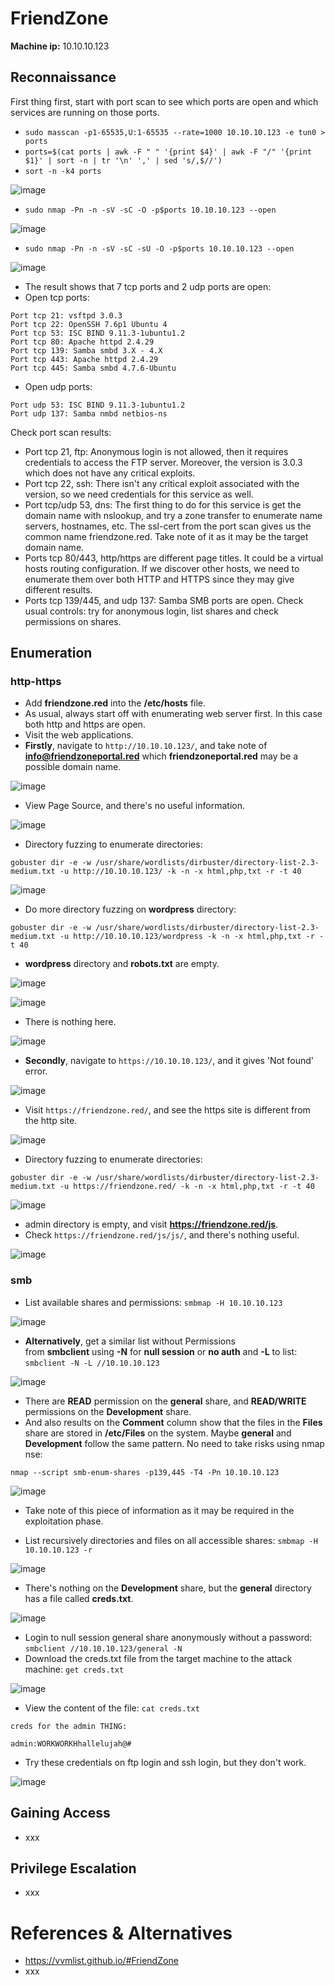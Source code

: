 # FriendZone

**Machine ip:** 10.10.10.123

## Reconnaissance
First thing first, start with port scan to see which ports are open and which services are running on those ports.
+ `sudo masscan -p1-65535,U:1-65535 --rate=1000 10.10.10.123 -e tun0 > ports`
+ `ports=$(cat ports | awk -F " " '{print $4}' | awk -F "/" '{print $1}' | sort -n | tr '\n' ',' | sed 's/,$//')`
+ `sort -n -k4 ports`

![image](https://github.com/h4md153v63n/CTFs/assets/5091265/42dc5726-6e75-4ad2-8f32-7f3359d98147)

+ `sudo nmap -Pn -n -sV -sC -O -p$ports 10.10.10.123 --open`

![image](https://github.com/h4md153v63n/CTFs/assets/5091265/a3d1b012-e398-4443-a368-0713c3a947f3)

+ `sudo nmap -Pn -n -sV -sC -sU -O -p$ports 10.10.10.123 --open`

![image](https://github.com/h4md153v63n/CTFs/assets/5091265/ef8b3771-9af0-4ec8-a2e5-53372526c791)

+ The result shows that 7 tcp ports and 2 udp ports are open:
+ Open tcp ports:
```
Port tcp 21: vsftpd 3.0.3
Port tcp 22: OpenSSH 7.6p1 Ubuntu 4
Port tcp 53: ISC BIND 9.11.3-1ubuntu1.2
Port tcp 80: Apache httpd 2.4.29
Port tcp 139: Samba smbd 3.X - 4.X
Port tcp 443: Apache httpd 2.4.29
Port tcp 445: Samba smbd 4.7.6-Ubuntu
```
+ Open udp ports:
```
Port udp 53: ISC BIND 9.11.3-1ubuntu1.2
Port udp 137: Samba nmbd netbios-ns
```

Check port scan results:
+ Port tcp 21, ftp: Anonymous login is not allowed, then it requires credentials to access the FTP server. Moreover, the version is 3.0.3 which does not have any critical exploits.
+ Port tcp 22, ssh: There isn't any critical exploit associated with the version, so we need credentials for this service as well.
+ Port tcp/udp 53, dns: The first thing to do for this service is get the domain name with nslookup, and try a zone transfer to enumerate name servers, hostnames, etc. The ssl-cert from the port scan gives us the common name friendzone.red. Take note of it as it may be the target domain name.
+ Ports tcp 80/443, http/https are different page titles. It could be a virtual hosts routing configuration. If we discover other hosts, we need to enumerate them over both HTTP and HTTPS since they may give different results.
+ Ports tcp 139/445, and udp 137: Samba SMB ports are open. Check usual controls: try for anonymous login, list shares and check permissions on shares.


## Enumeration

### http-https
+ Add **friendzone.red** into the **/etc/hosts** file.
+ As usual, always start off with enumerating web server first. In this case both http and https are open.
+ Visit the web applications.
+ **Firstly**, navigate to `http://10.10.10.123/`, and take note of **info@friendzoneportal.red** which **friendzoneportal.red** may be a possible domain name.

![image](https://github.com/h4md153v63n/CTFs/assets/5091265/c55ce1b0-e667-422a-ba94-3dda95e47fab)

+ View Page Source, and there's no useful information.

![image](https://github.com/h4md153v63n/CTFs/assets/5091265/d19583f0-4d19-485b-aa3a-59d686b9cf91)

+ Directory fuzzing to enumerate directories:
```
gobuster dir -e -w /usr/share/wordlists/dirbuster/directory-list-2.3-medium.txt -u http://10.10.10.123/ -k -n -x html,php,txt -r -t 40
```

![image](https://github.com/h4md153v63n/CTFs/assets/5091265/f67ccdbb-3c35-45d0-91fe-49400d791e26)

+ Do more directory fuzzing on **wordpress** directory:
```
gobuster dir -e -w /usr/share/wordlists/dirbuster/directory-list-2.3-medium.txt -u http://10.10.10.123/wordpress -k -n -x html,php,txt -r -t 40
```

+ **wordpress** directory and **robots.txt** are empty.

![image](https://github.com/h4md153v63n/CTFs/assets/5091265/1d71713b-aa5d-4238-9c06-54350b13d483)

![image](https://github.com/h4md153v63n/CTFs/assets/5091265/37b6a433-9b7a-45ab-8c5c-41c6676c7388)

+ There is nothing here.

![image](https://github.com/h4md153v63n/CTFs/assets/5091265/d8a4d69e-0102-4fa9-873b-d0202f5644ab)


+ **Secondly**, navigate to `https://10.10.10.123/`, and it gives 'Not found' error.

![image](https://github.com/h4md153v63n/CTFs/assets/5091265/3cb404f7-d7af-479c-8b4f-9cdd6ac478fc)

+ Visit `https://friendzone.red/`, and see the https site is different from the http site.

![image](https://github.com/h4md153v63n/CTFs/assets/5091265/b376d6c0-a098-429b-8fb7-9034436672ba)

+ Directory fuzzing to enumerate directories:
```
gobuster dir -e -w /usr/share/wordlists/dirbuster/directory-list-2.3-medium.txt -u https://friendzone.red/ -k -n -x html,php,txt -r -t 40
```

![image](https://github.com/h4md153v63n/CTFs/assets/5091265/79a164c6-0165-4eef-a09e-cebdc97b7d35)

+ admin directory is empty,  and visit **https://friendzone.red/js**.
+ Check `https://friendzone.red/js/js/`, and there's nothing useful.

![image](https://github.com/h4md153v63n/CTFs/assets/5091265/f9cbc884-adea-43d6-81e6-2335306495d1)


### smb
+ List available shares and permissions: `smbmap -H 10.10.10.123 `

![image](https://github.com/h4md153v63n/CTFs/assets/5091265/4c08c882-fdd7-4bae-9046-9639f94a64fb)

+ **Alternatively**, get a similar list without Permissions from **smbclient** using **-N** for **null session** or **no auth** and **-L** to list: `smbclient -N -L //10.10.10.123`

![image](https://github.com/h4md153v63n/CTFs/assets/5091265/601c4600-35c8-456b-bd2f-a78696fa7ef7)

+ There are **READ** permission on the **general** share, and **READ/WRITE** permissions on the **Development** share.
+ And also results on the **Comment** column show that the files in the **Files** share are stored in **/etc/Files** on the system. Maybe **general** and **Development** follow the same pattern. No need to take risks using nmap nse:
```
nmap --script smb-enum-shares -p139,445 -T4 -Pn 10.10.10.123
```

![image](https://github.com/h4md153v63n/CTFs/assets/5091265/174e2a79-5ada-46c5-810f-6ffbec20e8b8)

+ Take note of this piece of information as it may be required in the exploitation phase.

+ List recursively directories and files on all accessible shares: `smbmap -H 10.10.10.123 -r`

![image](https://github.com/h4md153v63n/CTFs/assets/5091265/9c20d2ac-c6dd-40fb-9af2-9f2c6dcd031d)

+ There's nothing on the **Development** share, but the **general** directory has a file called **creds.txt**.

![image](https://github.com/h4md153v63n/CTFs/assets/5091265/a6fdb45c-29ea-4870-8e8e-5d351d74a793)

+ Login to null session general share anonymously without a password: `smbclient //10.10.10.123/general -N`
+ Download the creds.txt file from the target machine to the attack machine: `get creds.txt`

![image](https://github.com/h4md153v63n/CTFs/assets/5091265/1308a185-f789-40f4-9468-ead9cc38def9)

+ View the content of the file: `cat creds.txt`
```
creds for the admin THING:

admin:WORKWORKHhallelujah@#
```

+ Try these credentials on ftp login and ssh login, but they don't work.

![image](https://github.com/h4md153v63n/CTFs/assets/5091265/d2c9d528-d9b5-4d70-b646-4269b35e2de7)



## Gaining Access
+ xxx



## Privilege Escalation
+ xxx


# References & Alternatives
+ https://vvmlist.github.io/#FriendZone
+ xxx

